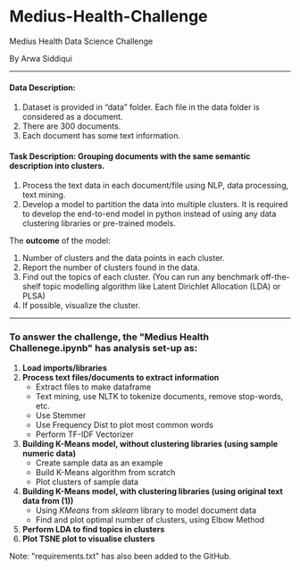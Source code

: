 # Medius-Health-Challenge
Medius Health Data Science Challenge 

By Arwa Siddiqui

-------------------------------------------------------------------------------------------

#### Data Description: 
1. Dataset is provided in “data” folder. Each file in the data folder is considered as a document.
2. There are 300 documents.
3. Each document has some text information.

#### Task Description: Grouping documents with the same semantic description into clusters. 
1. Process the text data in each document/file using NLP, data processing, text mining.
3. Develop a model to partition the data into multiple clusters. It is required to develop the end-to-end model in python instead of using any data clustering libraries or pre-trained models.

The **outcome** of the model: 
1. Number of clusters and the data points in each cluster. 
2. Report the number of clusters found in the data.
3. Find out the topics of each cluster. (You can run any benchmark off-the-shelf topic modelling algorithm like Latent Dirichlet Allocation (LDA) or PLSA)
4. If possible, visualize the cluster.

---------------------------------------------------------------------------------------------

### To answer the challenge, the "Medius Health Challenege.ipynb" has analysis set-up as:
1. **Load imports/libraries**
2. **Process text files/documents to extract information**     
    * Extract files to make dataframe
    * Text mining, use NLTK to tokenize documents, remove stop-words, etc.   
    * Use Stemmer   
    * Use Frequency Dist to plot most common words 
    * Perform TF-IDF Vectorizer
3. **Building K-Means model, without clustering libraries (using sample numeric data)**
    * Create sample data as an example
    * Build K-Means algorithm from scratch 
    * Plot clusters of sample data
4. **Building K-Means model, with clustering libraries (using original text data from (1))**
    * Using *KMeans* from *sklearn* library to model document data
    * Find and plot optimal number of clusters, using Elbow Method  
5. **Perform LDA to find topics in clusters**
6. **Plot TSNE plot to visualise clusters**


Note: "requirements.txt" has also been added to the GitHub. 